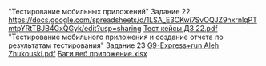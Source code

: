 "Тестирование мобильных приложений" Задание 22 https://docs.google.com/spreadsheets/d/1LSA_E3CKwi7SvOQJZ9nxrnlqPTmtpYRtTBJB4GxQGyk/edit?usp=sharing
[Тест кейсы ДЗ 22.pdf](https://github.com/user-attachments/files/18568681/22.pdf)
"Тестирование мобильного приложения и создание отчета по результатам тестирования" Задание 23 [G9-Express+run Aleh Zhukouski.pdf](https://github.com/user-attachments/files/18629514/G9-Express%2Brun.Aleh.Zhukouski.pdf) [Баги веб приложение.xlsx](https://github.com/user-attachments/files/18629515/default.xlsx)
